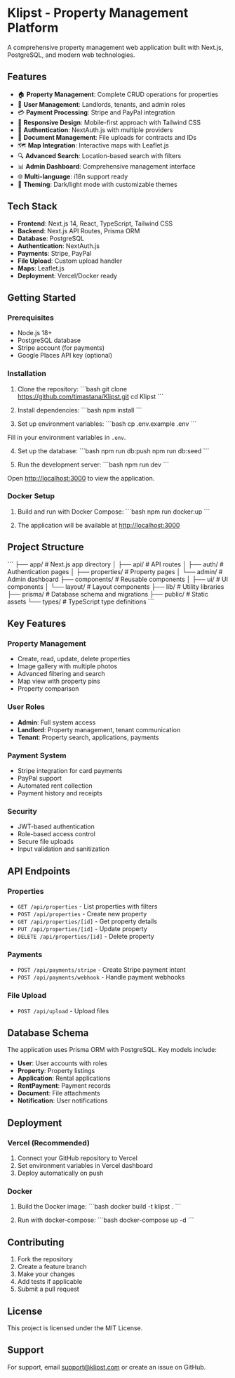 # Klipst - Property Management Platform

A comprehensive property management web application built with Next.js, PostgreSQL, and modern web technologies.

## Features

- 🏠 **Property Management**: Complete CRUD operations for properties
- 👥 **User Management**: Landlords, tenants, and admin roles
- 💳 **Payment Processing**: Stripe and PayPal integration
- 📱 **Responsive Design**: Mobile-first approach with Tailwind CSS
- 🔐 **Authentication**: NextAuth.js with multiple providers
- 📄 **Document Management**: File uploads for contracts and IDs
- 🗺️ **Map Integration**: Interactive maps with Leaflet.js
- 🔍 **Advanced Search**: Location-based search with filters
- 📊 **Admin Dashboard**: Comprehensive management interface
- 🌐 **Multi-language**: i18n support ready
- 🎨 **Theming**: Dark/light mode with customizable themes

## Tech Stack

- **Frontend**: Next.js 14, React, TypeScript, Tailwind CSS
- **Backend**: Next.js API Routes, Prisma ORM
- **Database**: PostgreSQL
- **Authentication**: NextAuth.js
- **Payments**: Stripe, PayPal
- **File Upload**: Custom upload handler
- **Maps**: Leaflet.js
- **Deployment**: Vercel/Docker ready

## Getting Started

### Prerequisites

- Node.js 18+
- PostgreSQL database
- Stripe account (for payments)
- Google Places API key (optional)

### Installation

1. Clone the repository:
\`\`\`bash
git clone https://github.com/timastana/Klipst.git
cd Klipst
\`\`\`

2. Install dependencies:
\`\`\`bash
npm install
\`\`\`

3. Set up environment variables:
\`\`\`bash
cp .env.example .env
\`\`\`

Fill in your environment variables in `.env`.

4. Set up the database:
\`\`\`bash
npm run db:push
npm run db:seed
\`\`\`

5. Run the development server:
\`\`\`bash
npm run dev
\`\`\`

Open [http://localhost:3000](http://localhost:3000) to view the application.

### Docker Setup

1. Build and run with Docker Compose:
\`\`\`bash
npm run docker:up
\`\`\`

2. The application will be available at [http://localhost:3000](http://localhost:3000)

## Project Structure

\`\`\`
├── app/                    # Next.js app directory
│   ├── api/               # API routes
│   ├── auth/              # Authentication pages
│   ├── properties/        # Property pages
│   └── admin/             # Admin dashboard
├── components/            # Reusable components
│   ├── ui/               # UI components
│   └── layout/           # Layout components
├── lib/                  # Utility libraries
├── prisma/               # Database schema and migrations
├── public/               # Static assets
└── types/                # TypeScript type definitions
\`\`\`

## Key Features

### Property Management
- Create, read, update, delete properties
- Image gallery with multiple photos
- Advanced filtering and search
- Map view with property pins
- Property comparison

### User Roles
- **Admin**: Full system access
- **Landlord**: Property management, tenant communication
- **Tenant**: Property search, applications, payments

### Payment System
- Stripe integration for card payments
- PayPal support
- Automated rent collection
- Payment history and receipts

### Security
- JWT-based authentication
- Role-based access control
- Secure file uploads
- Input validation and sanitization

## API Endpoints

### Properties
- `GET /api/properties` - List properties with filters
- `POST /api/properties` - Create new property
- `GET /api/properties/[id]` - Get property details
- `PUT /api/properties/[id]` - Update property
- `DELETE /api/properties/[id]` - Delete property

### Payments
- `POST /api/payments/stripe` - Create Stripe payment intent
- `POST /api/payments/webhook` - Handle payment webhooks

### File Upload
- `POST /api/upload` - Upload files

## Database Schema

The application uses Prisma ORM with PostgreSQL. Key models include:

- **User**: User accounts with roles
- **Property**: Property listings
- **Application**: Rental applications
- **RentPayment**: Payment records
- **Document**: File attachments
- **Notification**: User notifications

## Deployment

### Vercel (Recommended)
1. Connect your GitHub repository to Vercel
2. Set environment variables in Vercel dashboard
3. Deploy automatically on push

### Docker
1. Build the Docker image:
\`\`\`bash
docker build -t klipst .
\`\`\`

2. Run with docker-compose:
\`\`\`bash
docker-compose up -d
\`\`\`

## Contributing

1. Fork the repository
2. Create a feature branch
3. Make your changes
4. Add tests if applicable
5. Submit a pull request

## License

This project is licensed under the MIT License.

## Support

For support, email support@klipst.com or create an issue on GitHub.
